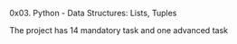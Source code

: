 0x03. Python - Data Structures: Lists, Tuples

The project has 14 mandatory task and one advanced task
